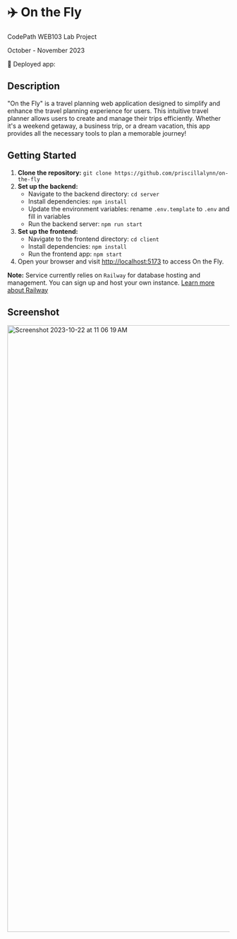 # ✈️ On the Fly
CodePath WEB103 Lab Project

October - November 2023

🔗 Deployed app: 

## Description
"On the Fly" is a travel planning web application designed to simplify and enhance the travel planning experience for users. This intuitive travel planner allows users to create and manage their trips efficiently. Whether it's a weekend getaway, a business trip, or a dream vacation, this app provides all the necessary tools to plan a memorable journey!

## Getting Started

1. **Clone the repository:** `git clone https://github.com/priscillalynn/on-the-fly`
2. **Set up the backend:**
   - Navigate to the backend directory: `cd server`
   - Install dependencies: `npm install`
   - Update the environment variables: rename `.env.template` to `.env` and fill in variables
   - Run the backend server: `npm run start`
3. **Set up the frontend:**
   - Navigate to the frontend directory: `cd client`
   - Install dependencies: `npm install`
   - Run the frontend app: `npm start`
4. Open your browser and visit [http://localhost:5173](http://localhost:5173) to access On the Fly.

**Note:** Service currently relies on `Railway` for database hosting and management. You can sign up and host your own instance. [Learn more about Railway](https://railway.app/)


## Screenshot
<img width="1374" alt="Screenshot 2023-10-22 at 11 06 19 AM" src="https://github.com/priscillalynn/on-the-fly/assets/85073401/3eb8849e-5d31-43f1-bcaf-a117a3e34ff4">

<!--
### Dependencies

* Describe any prerequisites, libraries, OS version, etc., needed before installing program.
* ex. Windows 10

### Installing

* How/where to download your program
* Any modifications needed to be made to files/folders

### Executing program

* How to run the program
* Step-by-step bullets
```
code blocks for commands
```

## Help

Any advise for common problems or issues.
```
command to run if program contains helper info
-->
